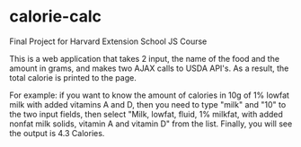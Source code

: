 # calorie-calc
Final Project for Harvard Extension School JS Course

This is a web application that takes 2 input, the name of the food and the amount in grams, and makes two AJAX calls to USDA API's. As a result, the total calorie is printed to the page.

For example: if you want to know the amount of calories in 10g of 1% lowfat milk with added vitamins A and D, then you need to type "milk" and "10" to the two input fields, then select "Milk, lowfat, fluid, 1% milkfat, with added nonfat milk solids, vitamin A and vitamin D" from the list. Finally, you will see the output is 4.3 Calories.